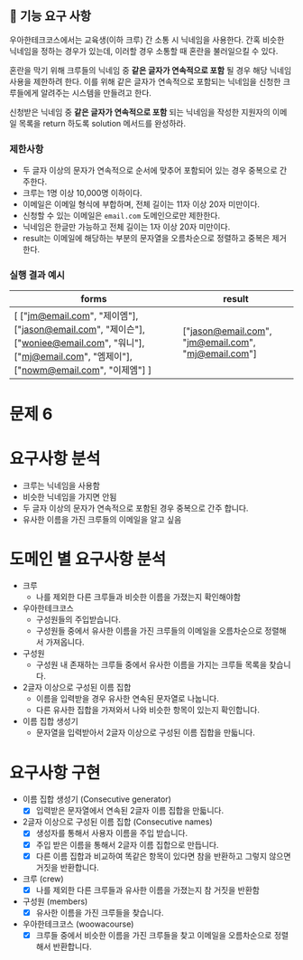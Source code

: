 ## 🚀 기능 요구 사항

우아한테크코스에서는 교육생(이하 크루) 간 소통 시 닉네임을 사용한다. 간혹 비슷한 닉네임을 정하는 경우가 있는데, 이러할 경우 소통할 때 혼란을 불러일으킬 수 있다.

혼란을 막기 위해 크루들의 닉네임 중 **같은 글자가 연속적으로 포함** 될 경우 해당 닉네임 사용을 제한하려 한다. 이를 위해 같은 글자가 연속적으로 포함되는 닉네임을 신청한 크루들에게 알려주는 시스템을 만들려고 한다.


신청받은 닉네임 중 **같은 글자가 연속적으로 포함** 되는 닉네임을 작성한 지원자의 이메일 목록을 return 하도록 solution 메서드를 완성하라.

### 제한사항

- 두 글자 이상의 문자가 연속적으로 순서에 맞추어 포함되어 있는 경우 중복으로 간주한다.
- 크루는 1명 이상 10,000명 이하이다.
- 이메일은 이메일 형식에 부합하며, 전체 길이는 11자 이상 20자 미만이다.
- 신청할 수 있는 이메일은 `email.com` 도메인으로만 제한한다.
- 닉네임은 한글만 가능하고 전체 길이는 1자 이상 20자 미만이다.
- result는 이메일에 해당하는 부분의 문자열을 오름차순으로 정렬하고 중복은 제거한다.

### 실행 결과 예시

| forms | result |
| --- | --- |
| [ ["jm@email.com", "제이엠"], ["jason@email.com", "제이슨"], ["woniee@email.com", "워니"], ["mj@email.com", "엠제이"], ["nowm@email.com", "이제엠"] ] | ["jason@email.com", "jm@email.com", "mj@email.com"] |



# 문제 6

# 요구사항 분석

- 크루는 닉네임을 사용함
- 비슷한 닉네임을 가지면 안됨
- 두 글자 이상의 문자가 연속적으로 포함된 경우 중복으로 간주 합니다.
- 유사한 이름을 가진 크루들의 이메일을 알고 싶음

# 도메인 별 요구사항 분석

- 크루
    - 나를 제외한 다른 크루들과 비슷한 이름을 가졌는지 확인해야함
- 우아한테크코스
    - 구성원들의 주입받습니다.
    - 구성원들 중에서 유사한 이름을 가진 크루들의 이메일을 오름차순으로 정렬해서 가져옵니다.
- 구성원
    - 구성원 내 존재하는 크루들 중에서 유사한 이름을 가지는 크루들 목록을 찾습니다.
- 2글자 이상으로 구성된 이름 집합
    - 이름을 입력받을 경우 유사한 연속된 문자열로 나눕니다.
    - 다른 유사한 집합을 가져와서 나와 비슷한 항목이 있는지 확인합니다.
- 이름 집합 생성기
    - 문자열을 입력받아서 2글자 이상으로 구성된 이름 집합을 만듧니다.

# 요구사항 구현

- 이름 집합 생성기 (Consecutive generator)
    - [x]  입력받은 문자열에서 연속된 2글자 이름 집합을 만듧니다.
- 2글자 이상으로 구성된 이름 집합 (Consecutive names)
    - [x]  생성자를 통해서 사용자 이름을 주입 받습니다.
    - [x]  주입 받은 이름을 통해서 2글자 이름 집합으로 만듭니다.
    - [x]  다른 이름 집합과 비교하여 똑같은 항목이 있다면 참을 반환하고 그렇지 않으면 거짓을 반환합니다.
- 크루 (crew)
  - [x]  나를 제외한 다른 크루들과 유사한 이름을 가졌는지 참 거짓을 반환함
- 구성원 (members)
    - [x]  유사한 이름을 가진 크루들을 찾습니다.
- 우아한테크코스 (woowacourse)
    - [x]  크루들 중에서 비슷한 이름을 가진 크루들을 찾고 이메일을 오름차순으로 정렬해서 반환합니다.